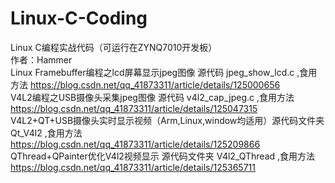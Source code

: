# Linux-C-Coding
Linux C编程实战代码（可运行在ZYNQ7010开发板）  
作者：Hammer  
Linux Framebuffer编程之lcd屏幕显示jpeg图像 源代码 jpeg_show_lcd.c ,食用方法 https://blog.csdn.net/qq_41873311/article/details/125000656  
V4L2编程之USB摄像头采集jpeg图像 源代码 v4l2_cap_jpeg.c ,食用方法 https://blog.csdn.net/qq_41873311/article/details/125047315  
V4L2+QT+USB摄像头实时显示视频（Arm,Linux,window均适用）源代码文件夹 Qt_V4l2 ,食用方法 https://blog.csdn.net/qq_41873311/article/details/125209866  
QThread+QPainter优化V4l2视频显示 源代码文件夹 V4l2_QThread ,食用方法 https://blog.csdn.net/qq_41873311/article/details/125365711
